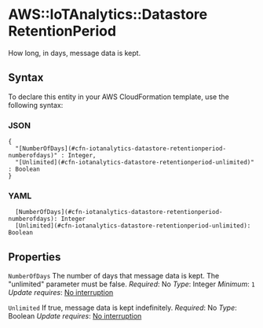 # AWS::IoTAnalytics::Datastore RetentionPeriod<a name="aws-properties-iotanalytics-datastore-retentionperiod"></a>

How long, in days, message data is kept\.

## Syntax<a name="aws-properties-iotanalytics-datastore-retentionperiod-syntax"></a>

To declare this entity in your AWS CloudFormation template, use the following syntax:

### JSON<a name="aws-properties-iotanalytics-datastore-retentionperiod-syntax.json"></a>

```
{
  "[NumberOfDays](#cfn-iotanalytics-datastore-retentionperiod-numberofdays)" : Integer,
  "[Unlimited](#cfn-iotanalytics-datastore-retentionperiod-unlimited)" : Boolean
}
```

### YAML<a name="aws-properties-iotanalytics-datastore-retentionperiod-syntax.yaml"></a>

```
  [NumberOfDays](#cfn-iotanalytics-datastore-retentionperiod-numberofdays): Integer
  [Unlimited](#cfn-iotanalytics-datastore-retentionperiod-unlimited): Boolean
```

## Properties<a name="aws-properties-iotanalytics-datastore-retentionperiod-properties"></a>

`NumberOfDays`  <a name="cfn-iotanalytics-datastore-retentionperiod-numberofdays"></a>
The number of days that message data is kept\. The "unlimited" parameter must be false\.
*Required*: No
*Type*: Integer
*Minimum*: `1`
*Update requires*: [No interruption](https://docs.aws.amazon.com/AWSCloudFormation/latest/UserGuide/using-cfn-updating-stacks-update-behaviors.html#update-no-interrupt)

`Unlimited`  <a name="cfn-iotanalytics-datastore-retentionperiod-unlimited"></a>
If true, message data is kept indefinitely\.
*Required*: No
*Type*: Boolean
*Update requires*: [No interruption](https://docs.aws.amazon.com/AWSCloudFormation/latest/UserGuide/using-cfn-updating-stacks-update-behaviors.html#update-no-interrupt)

